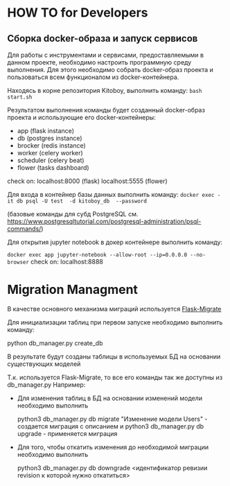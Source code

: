 # HOW TO for Developers


##  Сборка docker-образа и запуск сервисов
Для работы с инструментами и сервисами, предоставляемыми в данном проекте, необходимо настроить программную среду выполнения. Для этого необходимо собрать docker-образ проекта и пользоваться всем функционалом из docker-контейнера.

Находясь в корне репозитория Kitoboy, выполнить команду:
```bash start.sh```


Результатом выполнения команды будет созданный docker-образ проекта и использующие его docker-контейнеры: 
- app (flask instance)
- db (postgres instance)
- brocker (redis instance)
- worker (celery worker)
- scheduler (celery beat)
- flower (tasks dashboard)


check on:
localhost:8000 (flask)
localhost:5555 (flower)


Для входа в контейнер базы данных выполнить команду:
```docker exec -it db psql -U test  -d kitoboy_db  --password```

(базовые команды для субд PostgreSQL см. https://www.postgresqltutorial.com/postgresql-administration/psql-commands/) 

Для открытия jupyter notebook в докер контейнере выполнить команду:

```docker exec app jupyter-notebook --allow-root --ip=0.0.0.0 --no-browser```
check on:
localhost:8888


# Migration Managment

В качестве основного механизма миграций используется [Flask-Migrate](https://flask-migrate.readthedocs.io/en/latest/#)

Для инициализации таблиц при первом запуске необходимо выполнить команду:

  python db_manager.py create_db

В результате будут созданы таблицы в используемых БД на основании существующих моделей

Т.к. используется Flask-Migrate, то все его команды так же доступны из db_manager.py
Например:

  - Для изменения таблиц в БД на основании изменений модели необходимо выполнить

     python3 db_manager.py db migrate  "Изменение модели Users" - создается миграция с описанием
      и
     python3 db_manager.py db upgrade  - применяется миграция

  - Для того, чтобы откатить изменения до необходимой миграции необходимо выполнить

     python3 db_manager.py db downgrade <идентификатор ревизии revision к которой нужно откатиться>

